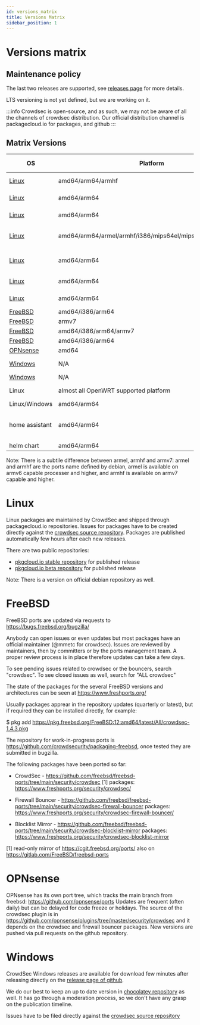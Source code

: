 ```yaml
---
id: versions_matrix
title: Versions Matrix
sidebar_position: 1
---
```

# Versions matrix

## Maintenance policy

The last two releases are supported, see [releases page](https://github.com/crowdsecurity/crowdsec/releases) for more details.

LTS versioning is not yet defined, but we are working on it.

:::info
Crowdsec is open-source, and as such, we may not be aware of all the channels of crowdsec distribution. Our official distribution channel is packagecloud.io for packages, and github
:::

## Matrix Versions

| OS | Platform | Distribution | Distribution Version | CrowdSec Version | CrowdSec Location |
|----|----------|--------------|------------------|----------------------|-------------------|
| [Linux](/getting_started/install.mdx) | amd64/arm64/armhf | Debian | bookworm/bullseye/buster/stretch | 1.6.4 and 1.5.5 | [packagecloud](https://packagecloud.io/crowdsec/crowdsec) |
| [Linux](/getting_started/install.mdx) | amd64/arm64 | RedHat/CentOS | 7/8/10 | 1.6.4 and 1.5.5 | [packagecloud](https://packagecloud.io/crowdsec/crowdsec) |
| [Linux](/getting_started/install.mdx) | amd64/arm64 | Oracle Linux | 7/8/9 | 1.6.4 and 1.5.5 | [packagecloud](https://packagecloud.io/crowdsec/crowdsec) |
| [Linux](/getting_started/install.mdx) | amd64/arm64/armel/armhf/i386/mips64el/mipsel/ppc64el/s390x | Debian | 1.4.6 | [official debian repository](https://packages.debian.org/search?keywords=crowdsec&searchon=names&suite=stable&section=all) |
| [Linux](/getting_started/install.mdx) | amd64/arm64 | Fedora | 40/41| 1.6.4 (and 1.5.5 only for fc39) | [packagecloud](https://packagecloud.io/crowdsec/crowdsec) |
| [Linux](/getting_started/install.mdx) | amd64/arm64 | Amazon linux | 2023 | 1.6.4 and 1.5.5 |  [packagecloud](https://packagecloud.io/crowdsec/crowdsec) |
| [Linux](/getting_started/install.mdx) | amd64/arm64 | Ubuntu Linux| 16.04/18.04/20.04.6/22.04.5/24.04.1 | 1.6.0 and 1.5.5| [packagecloud](https://packagecloud.io/crowdsec/crowdsec) |
| [FreeBSD](/getting_started/install_freebsd.md) | amd64/i386/arm64 | N/A | 13 | 1.6.4 | [freshports](https://www.freshports.org/security/crowdsec/) |
| [FreeBSD](/getting_started/install_freebsd.md) | armv7 | N/A | 13 | 1.6.3 | [freshports](https://www.freshports.org/security/crowdsec/) |
| [FreeBSD](/getting_started/install_freebsd.md) | amd64/i386/arm64/armv7 | N/A | 14 | 1.6.4 | [freshports](https://www.freshports.org/security/crowdsec/) |
| [FreeBSD](/getting_started/install_freebsd.md) | amd64/i386/arm64 | N/A | 15 | 1.6.4 | [freshports](https://www.freshports.org/security/crowdsec/) |
| [OPNsense](/getting_started/install_opnsense.md) | amd64 | N/A | 23.7 | 1.5.4 | [freshports](https://www.freshports.org/security/crowdsec/) |
| [Windows](/getting_started/getting_started_on_windows.md) | N/A | amd64 | to be defined | 1.6.4 | [github releases](https://github.com/crowdsecurity/crowdsec/releases/tag/v1.6.4)|
| [Windows](/getting_started/getting_started_on_windows.md) | N/A | amd64 | to be defined | 1.6.4 | [chocolatey](https://community.chocolatey.org/packages?q=crowdsec) |
| Linux | almost all OpenWRT supported platform | OpenWRT | 23.05 | 1.5.4 | [OpenWrt repository](https://openwrt.org/packages/pkgdata/crowdsec) |
| Linux/Windows | amd64/arm64 | docker | N/A | 1.6.4 | [dockerhub](https://hub.docker.com/r/crowdsecurity/crowdsec) |
| home assistant | amd64/arm64 | docker | N/A | 1.6.4 | [crowdsecurity home assistant addon repo](https://github.com/crowdsecurity/home-assistant-addons/)|
| helm chart | amd64/arm64 | helm | N/A | 1.6.4 | [helm chart](https://github.com/crowdsecurity/helm-charts) |


Note: There is a subtile difference between armel, armhf and armv7:
armel and armhf are the ports name defined by debian, armel is
available on armv6 capable processer and higher, and armhf is
available on armv7 capable and higher.

Linux
=====

Linux packages are maintained by CrowdSec and shipped through
packagecloud.io repositories. Issues for packages have to be created
directly against the [crowdsec source
repository](https://github.com/crowdsecurity/crowdsec). Packages are
published automatically few hours after each new releases.

There are two public repositories:
* [pkgcloud.io stable repository](https://packagecloud.io/crowdsec/) for published release
* [pkgcloud.io beta repository](https://packagecloud.io/crowdsec-testing/) for published release

Note: There is a version on official debian repository as well.


FreeBSD
=======

FreeBSD ports are updated via requests to https://bugs.freebsd.org/bugzilla/

Anybody can open issues or even updates but most packages have an official maintainer (@mmetc for crowdsec).
Issues are reviewed by maintainers, then by committers or by the ports management team.
A proper review process is in place therefore updates can take a few days.

To see pending issues related to crowdsec or the bouncers, search "crowdsec".
To see closed issues as well, search for "ALL crowdsec"

The state of the packages for the several FreeBSD versions and architectures can be seen at https://www.freshports.org/

Usually packages apprear in the repository updates (quarterly or latest), but
if required they can be installed directly, for example:

$ pkg add https://pkg.freebsd.org/FreeBSD:12:amd64/latest/All/crowdsec-1.4.3.pkg

The repository for work-in-progress ports is
https://github.com/crowdsecurity/packaging-freebsd, once tested they are
submitted in bugzilla.

The following packages have been ported so far:

 - CrowdSec - https://github.com/freebsd/freebsd-ports/tree/main/security/crowdsec [1]
   packages: https://www.freshports.org/security/crowdsec/

 - Firewall Bouncer - https://github.com/freebsd/freebsd-ports/tree/main/security/crowdsec-firewall-bouncer
   packages: https://www.freshports.org/security/crowdsec-firewall-bouncer/

 - Blocklist Mirror - https://github.com/freebsd/freebsd-ports/tree/main/security/crowdsec-blocklist-mirror
   packages: https://www.freshports.org/security/crowdsec-blocklist-mirror


[1] read-only mirror of https://cgit.freebsd.org/ports/
also on https://gitlab.com/FreeBSD/freebsd-ports


OPNsense 
========

OPNsense has its own port tree, which tracks the main branch from
freebsd: https://github.com/opnsense/ports Updates are frequent (often
daily) but can be delayed for code freeze or holidays.  The source of
the crowdsec plugin is in
https://github.com/opnsense/plugins/tree/master/security/crowdsec and
it depends on the crowdsec and firewall bouncer packages.  New
versions are pushed via pull requests on the github repository.

Windows
=======

CrowdSec Windows releases are available for download few minutes after
releasing directly on the [release page of
github](https://github.com/crowdsecurity/crowdsec/releases). 

We do our best to keep an up to date version in [chocolatey
repository](https://community.chocolatey.org/packages?q=crowdsec) as
well. It has go through a moderation process, so we don't have any
grasp on the publication timeline.

Issues have to be filed directly against the [crowdsec source
repository](https://github.com/crowdsecurity/crowdsec)
